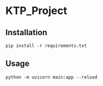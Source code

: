 # KTP_Project

## Installation
```
pip install -r requirements.txt
```


## Usage
```
python -m uvicorn main:app --reload
```